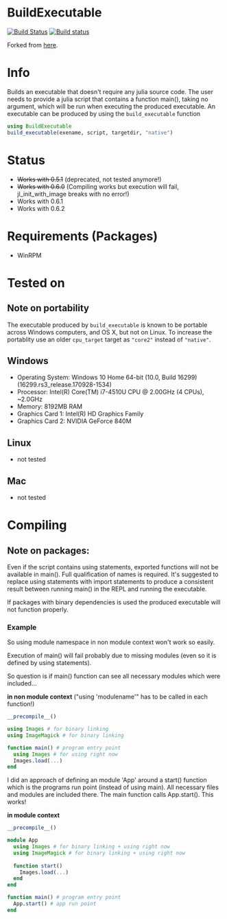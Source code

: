 # BuildExecutable
[![Build Status](https://travis-ci.org/Gilga/BuildExecutable.jl.svg?branch=master)](https://travis-ci.org/Gilga/BuildExecutable.jl)
[![Build status](https://ci.appveyor.com/api/projects/status/eoyxl4doixob24xc?svg=true)](https://ci.appveyor.com/project/Gilga/buildexecutable-jl)

Forked from [here](https://github.com/dhoegh/BuildExecutable.jl).

# Info
Builds an executable that doesn't require any julia source code.
The user needs to provide a julia script that contains a function main(),
taking no argument, which will be run when executing the
produced executable. An executable can be produced by using the `build_executable` function
```julia
using BuildExecutable
build_executable(exename, script, targetdir, "native")
```

# Status
* ~~Works with 0.5.1~~ (deprecated, not tested anymore!)
* ~~Works with 0.6.0~~ (Compiling works but execution will fail, jl_init_with_image breaks with no error!)
* Works with 0.6.1
* Works with 0.6.2

# Requirements (Packages)
* WinRPM

# Tested on
## Note on portability
The executable produced by `build_executable` is known to be portable across Windows computers, and OS X, but not on Linux. To increase the portablity use an older `cpu_target` target as `"core2"` instead of `"native"`. 

## Windows
* Operating System: Windows 10 Home 64-bit (10.0, Build 16299) (16299.rs3_release.170928-1534)
* Processor: Intel(R) Core(TM) i7-4510U CPU @ 2.00GHz (4 CPUs), ~2.0GHz
* Memory: 8192MB RAM
* Graphics Card 1: Intel(R) HD Graphics Family
* Graphics Card 2: NVIDIA GeForce 840M

## Linux
* not tested
## Mac
* not tested

# Compiling

## Note on packages:
Even if the script contains using statements, exported functions
will not be available in main(). Full qualification of names is
required. It's suggested to replace using statements with import
statements to produce a consistent result between running main() in
the REPL and running the executable. 

If packages with binary dependencies is used the produced executable will not function properly.

### Example
So using module namespace in non module context won't work so easily.

Execution of main() will fail probably due to missing modules (even so it is defined by using statements).

So question is if main() function can see all necessary modules which were included...

**in non module context** ("using 'modulename'" has to be called in each function!)
```julia
__precompile__()

using Images # for binary linking
using ImageMagick # for binary linking

function main() # program entry point
  using Images # for using right now
  Images.load(...)
end
```

I did an approach of defining an module 'App' around a start() function which is the programs run point (instead of using main).
All necessary files and modules are included there. The main function calls App.start(). This works!

**in module context**
```julia
__precompile__()

module App
  using Images # for binary linking + using right now
  using ImageMagick # for binary linking + using right now
  
  function start()
    Images.load(...)
  end  
end

function main() # program entry point
  App.start() # app run point
end

```